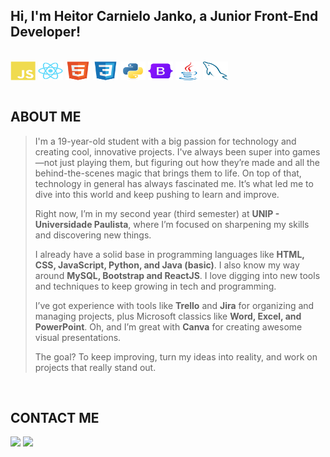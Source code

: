 ## Hi, I'm Heitor Carnielo Janko, a Junior Front-End Developer!


<!--[![Anurag's GitHub stats](https://github-readme-stats.vercel.app/api?username=HelloBigBoi124&show_icons=true&theme=radical)](https://github.com/HelloBigBoi124/github-readme-stats)-->

<div style="display: inline_block"><br>
  <img align="center" alt="Heitor-Js" height="30" width="40" src="https://raw.githubusercontent.com/devicons/devicon/master/icons/javascript/javascript-plain.svg">
  <img align="center" alt="Heitor-React" height="30" width="40" src="https://raw.githubusercontent.com/devicons/devicon/master/icons/react/react-original.svg">
  <img align="center" alt="Heitor-HTML" height="30" width="40" src="https://raw.githubusercontent.com/devicons/devicon/master/icons/html5/html5-original.svg">
  <img align="center" alt="Heitor-CSS" height="30" width="40" src="https://raw.githubusercontent.com/devicons/devicon/master/icons/css3/css3-original.svg">
  <img align="center" alt="Heitor-Python" height="30" width="40" src="https://raw.githubusercontent.com/devicons/devicon/master/icons/python/python-original.svg">
  <img align="center" alt="Heitor-Bootstrap" height="30" width="40" src="https://raw.githubusercontent.com/devicons/devicon/master/icons/bootstrap/bootstrap-original.svg">
  <img align="center" alt="Heitor-Java" height="30" width="40" src="https://raw.githubusercontent.com/devicons/devicon/master/icons/java/java-original.svg">
  <img align="center" alt="Heitor-Java" height="30" width="40" src="https://raw.githubusercontent.com/devicons/devicon/master/icons/mysql/mysql-original.svg">
</div><br>

 
<div>
  <h2>ABOUT ME</h2>
  <blockquote>
  I'm a 19-year-old student with a big passion for technology and creating cool, innovative projects. I've always been super into games—not just playing them, but figuring out how they’re made and all the behind-the-scenes magic that brings them to life. On top of that, technology in general has always fascinated me. It’s what led me to dive into this world and keep pushing to learn and improve.
  
  Right now, I’m in my second year (third semester) at **UNIP - Universidade Paulista**, where I’m focused on sharpening my skills and discovering new things.
  
  I already have a solid base in programming languages like **HTML, CSS, JavaScript, Python, and Java (basic)**. I also know my way around **MySQL, Bootstrap and ReactJS**. I love digging into new tools and techniques to keep growing in tech and programming.
  
  I’ve got experience with tools like **Trello** and **Jira** for organizing and managing projects, plus Microsoft classics like **Word, Excel, and PowerPoint**. Oh, and I’m great with **Canva** for creating awesome visual presentations. 
  
  The goal? To keep improving, turn my ideas into reality, and work on projects that really stand out.
  </blockquote>
</div><br>
<div> 
  <h2>CONTACT ME</h2>
<!--   <a href="https://instagram.com/heitorjanko" target="_blank"><img src="https://img.shields.io/badge/-Instagram-%23E4405F?style=for-the-badge&logo=instagram&logoColor=white" target="_blank"></a> -->
<!--   <a href="https://www.twitch.tv/rafaballerinii" target="_blank"><img src="https://img.shields.io/badge/Twitch-9146FF?style=for-the-badge&logo=twitch&logoColor=white" target="_blank"></a> -->
<!--   <a href="https://discord.gg/wagxzStdcR" target="_blank"><img src="https://img.shields.io/badge/Discord-7289DA?style=for-the-badge&logo=discord&logoColor=white" target="_blank"></a>  -->
  <a href = "mailto:heitorcarnielo@gmail.com"><img src="https://img.shields.io/badge/-Gmail-%23333?style=for-the-badge&logo=gmail&logoColor=white" target="_blank"></a>
  <a href="https://www.linkedin.com/in/heitor-carnielo-janko-873bb1348/" target="_blank"><img src="https://img.shields.io/badge/-LinkedIn-%230077B5?style=for-the-badge&logo=linkedin&logoColor=white" target="_blank"></a>
</div>

